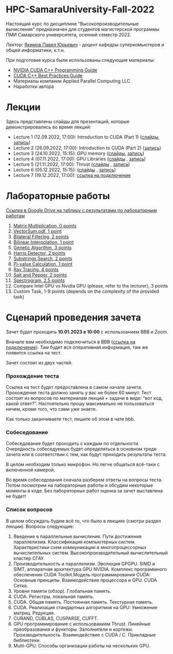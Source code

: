 # HPC-SamaraUniversity-Fall-2022
Настоящий курс по дисциплине "Высокопроизводительные вычисления" предназначен для студентов магистерской программы ПМИ Самарского университета, осенний семестр 2022.

Лектор: [Якимов Павел Юрьевич](https://ssau.ru/staff/222993132-yakimov-pavel-yurevich) - доцент кафедры суперкомьютеров и общей информатики, к.т.н.

При подготовке курса были использованы следующие материалы:
- [NVIDIA CUDA C++ Programming Guide](https://docs.nvidia.com/cuda/cuda-c-programming-guide/index.html)
- [CUDA C++ Best Practices Guide](https://docs.nvidia.com/cuda/cuda-c-best-practices-guide/index.html)
- Материалы компании Applied Parallel Computing LLC
- Наработки автора

# Лекции

Здесь представлены слайды для презентаций, которые демонстрировались во время лекций:
- Lecture 1 (12.09.2022, 17:00): Introduction to CUDA (Part 1) ([слайды](https://github.com/PavelYakimov/Samara-University-HPC-Fall-2022/files/9951766/en_Introduction.pdf), [запись](https://bbb.ssau.ru:8443/playback/presentation/2.3/7b855197043755138a8976fc3ec0076688d3e316-1662987558703))
- Lecture 2 (26.09.2022, 17:00): Introduction to CUDA (Part 2) ([запись](https://bbb.ssau.ru:8443/playback/presentation/2.3/7b855197043755138a8976fc3ec0076688d3e316-1664197156887))
- Lecture 3 (24.10.2022, 15:15): GPU memory ([слайды](https://github.com/PavelYakimov/Samara-University-HPC-Fall-2022/files/9951687/en_Memory.pdf), [запись](https://bbb.ssau.ru:8443/playback/presentation/2.3/7b855197043755138a8976fc3ec0076688d3e316-1666609796677))
- Lecture 4 (07.11.2022, 17:00): GPU Libraries ([слайды](https://github.com/PavelYakimov/Samara-University-HPC-Fall-2022/files/10056576/3_libraries.pdf)
, [запись](https://bbb.ssau.ru:8443/playback/presentation/2.3/7b855197043755138a8976fc3ec0076688d3e316-1667826043704))
- Lecture 5 (21.11.2022, 17:00): Thrust ([слайды](https://github.com/PavelYakimov/Samara-University-HPC-Fall-2022/files/10058169/4_thrust.pdf)
, [запись](https://bbb.ssau.ru:8443/playback/presentation/2.3/7b855197043755138a8976fc3ec0076688d3e316-1669034952591))
- Lecture 6 (05.12.2022, 15:15): ([слайды](https://github.com/PavelYakimov/Samara-University-HPC-Fall-2022/files/10257959/5_mpgu_compressed.pdf)
, [запись](https://bbb.ssau.ru:8443/playback/presentation/2.3/7b855197043755138a8976fc3ec0076688d3e316-1670239428160))
- Lecture 7 (19.12.2022, 17:00): [ссылка на подключение](https://bbb.ssau.ru/b/964-em4-g9g-jiu)


# Лабораторные работы

[Ссылка в Google Drive на таблицу с результатами по лабораторным работам](https://docs.google.com/spreadsheets/d/1Kp8EHr0HnTKdmAFspkasLmo9XwCChDYc7jAcR8aPMmA/edit?usp=sharing)

1. [Matrix Multiplication, 0 points](https://github.com/PavelYakimov/Samara-University-HPC-Fall-2022/blob/main/Lab0_MatMul.pdf)
2. [VectorSum.pdf, 1 point](https://github.com/PavelYakimov/Samara-University-HPC-Fall-2022/blob/main/Lab1_VectorSum.pdf)
3. [Bilateral Filtering, 2 points](https://github.com/PavelYakimov/Samara-University-HPC-Fall-2022/blob/main/bilateral.pdf)
4. [Bilinear Interpolation, 1 point](https://github.com/PavelYakimov/Samara-University-HPC-Fall-2022/blob/main/bilinear_interpolation.pdf)
5. [Genetic Algorithm, 3 points](https://github.com/PavelYakimov/Samara-University-HPC-Fall-2022/blob/main/genetic_algorithm.pdf)
6. [Harris Detector, 2 points](https://github.com/PavelYakimov/Samara-University-HPC-Fall-2022/blob/main/harris_algorithm.pdf)
7. [Substrings Search, 2 points](https://github.com/PavelYakimov/Samara-University-HPC-Fall-2022/blob/main/mass_search.pdf)
8. [Pi-value Calculation, 1 point](https://github.com/PavelYakimov/Samara-University-HPC-Fall-2022/blob/main/pi_monte_carlo.pdf)
9. [Ray Tracing, 4 points](https://github.com/PavelYakimov/Samara-University-HPC-Fall-2022/blob/main/ray_tracing.pdf)
10. [Salt and Pepper, 2 points](https://github.com/PavelYakimov/Samara-University-HPC-Fall-2022/blob/main/salt_and_pepper.pdf)
11. [Spectrogram, 2.5 points](https://github.com/PavelYakimov/Samara-University-HPC-Fall-2022/blob/main/spectrogram.pdf)
12. Compare Intel GPU vs Nvidia GPU (please, refer to the lecturer), 3 points
13. Custom Task, 1-9 points (depends on the complexity of the provided task)

# Сценарий проведения зачета

Зачет будет проходить **10.01.2023 в 10:00** с использоанием BBB и Zoom.

Вначале вам необходимо подключиться в BBB ([ссылка на подключение](https://bbb.ssau.ru/b/964-em4-g9g-jiu)). Там будет вся оперативная информация, там же появится ссылка на тест.

Зачет состоит из двух частей.

### Прохождение теста

Ссылка на тест будет предоставлена в самом начале зачета. Прохождение теста должно занять у вас не более 60 минут. Тест состоит из вопросов по материалам лекций + задачи в виде: “вот код, какой ответ?”. 
Настоятельно прошу максимально не пользоваться ничем, кроме того, что сами уже знаете.

Как только заканчиваете тест, пишите об этом в чате bbb.

### Собеседование

Собеседование будет проходить с каждым по отдельности. Очередность собеседуемых будет определяться в основном треде зачета или в соответствии с тем, как будут приходить результаты теста.

В целом необходим только микрофон. Но легче общаться всё-таки с включенной камерой.

Во время собеседования сначала разберем ответы на вопросы теста.
Потом посмотрим на лабораторные работы и обсудим некоторые моменты в коде. Без лабораторных работ оценка за зачет выставлена не будет!

### Список вопросов

В целом обсуждать будем всё то, что было в лекциях (смотри раздел лекции).
Вопросы следующие:
1. Введение в параллельные вычисления. Пути достижения параллелизма. Классификация компьютерных систем. Характеристики схем коммуникации в многопроцессорных вычислительных систем. Высокопроизводительный вычислительный кластер СГАУ.
2. Производительность и параллелизм. Эволюция GPGPU. SIMD и SIMT, аппаратная архитектура GPU NVIDIA. Комплекс программного обеспечения CUDA Toolkit.Модель программирования CUDA: Основные принципы. Взаимодействие процессора и GPU. CUDA Сетка.
3. Уровни памяти (обзор). Глобальная память.
4. CUDA. Регистры, локальная память.
5. CUDA. Общая память. Постоянная память. Текстурная память.
6. CUDA. Реализация стандартных алгоритмов на GPU: Умножение матриц. Редукция.
7. CURAND, CUBLAS, CUSPARSE, CUFFT.
8. GPU программирование с использованием Thrust. Линейные преобразования и функторы. Заполнители и кортежи. Производительность. Взаимодействие с CUDA / С. Прикладные библиотеки.
9. Multi-GPU. Способы организации работы на нескольких GPU.
